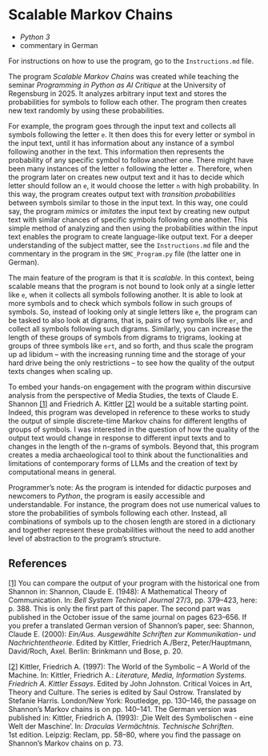 # Scalable Markov Chains

- _Python 3_
- commentary in German

For instructions on how to use the program, go to the `Instructions.md` file.

The program _Scalable Markov Chains_ was created while teaching the seminar _Programming in Python as AI Critique_ at the University of Regensburg in 2025. It analyzes arbitrary input text and stores the probabilities for symbols to follow each other. The program then creates new text randomly by using these probabilities.

For example, the program goes through the input text and collects all symbols following the letter `e`. It then does this for every letter or symbol in the input text, until it has information about any instance of a symbol following another in the text. This information then represents the probability of any specific symbol to follow another one. There might have been many instances of the letter `n` following the letter `e`. Therefore, when the program later on creates new output text and it has to decide which letter should follow an `e`, it would choose the letter `n` with high probability. In this way, the program creates output text with _transition probabilities_ between symbols similar to those in the input text. In this way, one could say, the program _mimics_ or _imitates_ the input text by creating new output text with similar chances of specific symbols following one another. This simple method of analyzing and then using the probabilities within the input text enables the program to create language-like output text. For a deeper understanding of the subject matter, see the `Instructions.md` file and the commentary in the program in the `SMC_Program.py` file (the latter one in German).

The main feature of the program is that it is _scalable_. In this context, being scalable means that the program is not bound to look only at a single letter like `e`, when it collects all symbols following another. It is able to look at more symbols and to check which symbols follow in such groups of symbols. So, instead of looking only at single letters like `e`, the program can be tasked to also look at digrams, that is, pairs of two symbols like `er`, and collect all symbols following such digrams. Similarly, you can increase the length of these groups of symbols from digrams to trigrams, looking at groups of three symbols like `ert`, and so forth, and thus scale the program up ad libidum – with the increasing running time and the storage of your hard drive being the only restrictions – to see how the quality of the output texts changes when scaling up.

To embed your hands-on engagement with the program within discursive analysis from the perspective of Media Studies, the texts of Claude E. Shannon [[1]](#_ftn1) and Friedrich A. Kittler [[2]](#_ftn2) would be a suitable starting point. Indeed, this program was developed in reference to these works to study the output of simple discrete-time Markov chains for different lengths of groups of symbols. I was interested in the question of how the quality of the output text would change in response to different input texts and to changes in the length of the n-grams of symbols. Beyond that, this program creates a media archaeological tool to think about the functionalities and limitations of contemporary forms of LLMs and the creation of text by computational means in general.

Programmer’s note: As the program is intended for didactic purposes and newcomers to _Python_, the program is easily accessible and understandable. For instance, the program does not use numerical values to store the probabilities of symbols following each other. Instead, all combinations of symbols up to the chosen length are stored in a dictionary and together represent these probabilities without the need to add another level of abstraction to the program’s structure.

## References

[[1]](#_ftnref1) You can compare the output of your program with the historical one from Shannon in: Shannon, Claude E. (1948): A Mathematical Theory of Communication. In: _Bell System Technical Journal_ 27/3, pp. 379–423, here: p. 388. This is only the first part of this paper. The second part was published in the October issue of the same journal on pages 623–656. If you prefer a translated German version of Shannon’s paper, see: Shannon, Claude E. (2000): _Ein/Aus. Ausgewählte Schriften zur Kommunikation- und Nachrichtentheorie_. Edited by Kittler, Friedrich A./Berz, Peter/Hauptmann, David/Roch, Axel. Berlin: Brinkmann und Bose, p. 20.

[[2]](#_ftnref2) Kittler, Friedrich A. (1997): The World of the Symbolic – A World of the Machine. In: Kittler, Friedrich A.: _Literature, Media, Information Systems. Friedrich A. Kittler Essays_. Edited by John Johnston. Critical Voices in Art, Theory and Culture. The series is edited by Saul Ostrow. Translated by Stefanie Harris. London/New York: Routledge, pp. 130–146, the passage on Shannon’s Markov chains is on pp. 140–141. The German version was published in: Kittler, Friedrich A. (1993): ‚Die Welt des Symbolischen - eine Welt der Maschine‘. In: _Draculas Vermächtnis. Technische Schriften_. 1st edition. Leipzig: Reclam, pp. 58–80, where you find the passage on Shannon’s Markov chains on p. 73.
